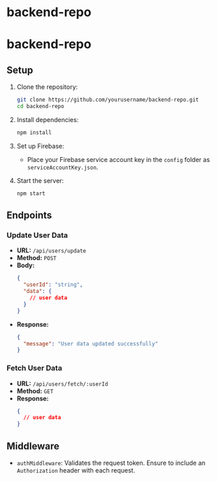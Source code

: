 # backend-repo

# backend-repo

## Setup
1. Clone the repository:
    ```bash
    git clone https://github.com/yourusername/backend-repo.git
    cd backend-repo
    ```

2. Install dependencies:
    ```bash
    npm install
    ```

3. Set up Firebase:
    - Place your Firebase service account key in the `config` folder as `serviceAccountKey.json`.

4. Start the server:
    ```bash
    npm start
    ```

## Endpoints
### Update User Data
- **URL:** `/api/users/update`
- **Method:** `POST`
- **Body:**
    ```json
    {
      "userId": "string",
      "data": {
        // user data
      }
    }
    ```
- **Response:**
    ```json
    {
      "message": "User data updated successfully"
    }
    ```

### Fetch User Data
- **URL:** `/api/users/fetch/:userId`
- **Method:** `GET`
- **Response:**
    ```json
    {
      // user data
    }
    ```

## Middleware
- `authMiddleware`: Validates the request token. Ensure to include an `Authorization` header with each request.

